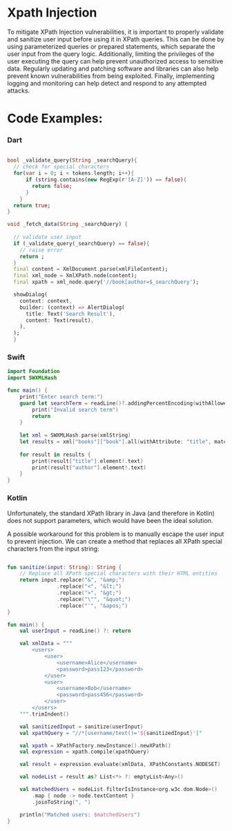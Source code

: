 
# Xpath Injection

To mitigate XPath Injection vulnerabilities, it is important to properly validate and sanitize user input before using it in XPath queries. This can be done by using parameterized queries or prepared statements, which separate the user input from the query logic. Additionally, limiting the privileges of the user executing the query can help prevent unauthorized access to sensitive data. Regularly updating and patching software and libraries can also help prevent known vulnerabilities from being exploited. Finally, implementing logging and monitoring can help detect and respond to any attempted attacks.

# Code Examples:

### Dart

```dart

bool _validate_query(String _searchQuery){
  // check for special characters
  for(var i = 0; i < tokens.length; i++){
      if (string.contains(new RegExp(r'[A-Z]')) == false){
        return false;
      }
    }
  return true;
}

void _fetch_data(String _searchQuery) {
  
  // validate user input
  if (_validate_query(_searchQuery) == false){
    // raise error
    return ;
  }
  final content = XmlDocument.parse(xmlFileContent);
  final xml_node = XmlXPath.node(content);
  final xpath = xml_node.query('//book[author=$_searchQuery');

  showDialog(
    context: context,
    builder: (context) => AlertDialog(
      title: Text('Search Result'),
      content: Text(result),
    ),
  );
  }
```

### Swift

```swift
import Foundation
import SWXMLHash

func main() {
    print("Enter search term:")
    guard let searchTerm = readLine()?.addingPercentEncoding(withAllowedCharacters: .urlQueryAllowed) else {
        print("Invalid search term")
        return
    }
    
    let xml = SWXMLHash.parse(xmlString)
    let results = xml["books"]["book"].all(withAttribute: "title", matchingXPath: "//title[contains(text(), '\(searchTerm)')]")
    
    for result in results {
        print(result["title"].element!.text)
        print(result["author"].element!.text)
    }
}
```

### Kotlin

Unfortunately, the standard XPath library in Java (and therefore in Kotlin) does not support parameters, which would have been the ideal solution.

A possible workaround for this problem is to manually escape the user input to prevent injection. We can create a method that replaces all XPath special characters from the input string:

```kotlin

fun sanitize(input: String): String {
    // Replace all XPath special characters with their HTML entities
    return input.replace("&", "&amp;")
                .replace("<", "&lt;")
                .replace(">", "&gt;")
                .replace("\"", "&quot;")
                .replace("'", "&apos;")
}

fun main() {
    val userInput = readLine() ?: return

    val xmlData = """
        <users>
            <user>
                <username>Alice</username>
                <password>pass123</password>
            </user>
            <user>
                <username>Bob</username>
                <password>pass456</password>
            </user>
        </users>
    """.trimIndent()

    val sanitizedInput = sanitize(userInput)
    val xpathQuery = "//*[username/text()='${sanitizedInput}']"

    val xpath = XPathFactory.newInstance().newXPath()
    val expression = xpath.compile(xpathQuery)

    val result = expression.evaluate(xmlData, XPathConstants.NODESET)

    val nodeList = result as? List<*> ?: emptyList<Any>()

    val matchedUsers = nodeList.filterIsInstance<org.w3c.dom.Node>()
        .map { node -> node.textContent }
        .joinToString(", ")

    println("Matched users: $matchedUsers")
}
```
